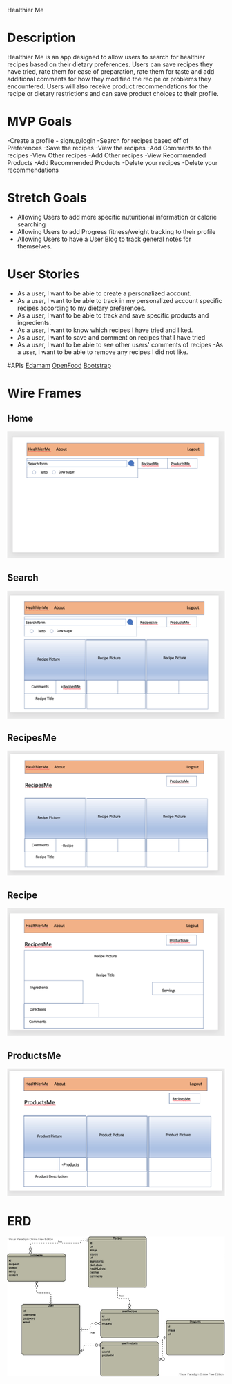Healthier Me

# Description
Healthier Me is an app designed to allow users to search for healthier recipes
based on their dietary preferences.  Users can save recipes they have tried, rate them for ease of preparation, rate them for taste and add additional comments for how they modified the recipe or problems they encountered.  Users will also receive product recommendations for the recipe or dietary restrictions and can save product choices to their profile.

# MVP Goals
-Create a profile - signup/login
-Search for recipes based off of Preferences
-Save the recipes
-View the recipes
-Add Comments to the recipes
-View Other recipes 
-Add Other recipes
-View Recommended Products
-Add Recommended Products
-Delete your recipes
-Delete your recommendations

# Stretch Goals
- Allowing Users to add more specific nuturitional information or calorie searching
- Allowing Users to add Progress fitness/weight tracking to their profile
- Allowing Users to have a User Blog to track general notes for themselves.

# User Stories
- As a user, I want to be able to create a personalized account.
- As a user, I want to be able to track in my personalized account specific recipes according to my dietary preferences.
- As a user, I want to be able to track and save specific products and ingredients.
- As a user, I want to know which recipes I have tried and liked.
- As a user, I want to save and comment on recipes that I have tried
- As a user, I want to be able to see other users' comments of recipes
 -As a user, I want to be able to remove any recipes I did not like.

#APIs
[Edamam](https://developer.edamam.com/edamam-docs-recipe-api)
[OpenFood](https://world.openfoodfacts.org/data)
[Bootstrap](https://getbootstrap.com/)

# Wire Frames

## Home
![Home](assets/home.png)

## Search
![Search](assets/search.png)

## RecipesMe
![RecipesMe](assets/recipesMe.png)

## Recipe
![Recipes](assets/recipe.png)

## ProductsMe
![ProductsMe](assets/productsMe.png)

# ERD
![ERD](assets/FullStack-Project2.jpg)